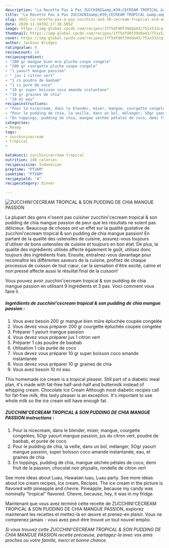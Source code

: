 ```yaml
---
description: "La Recette Pas à Pas ZUCCHINI&amp;#39;CECREAM TROPICAL &amp;amp; SON PUDDING DE CHIA MANGUE PASSION"
title: "La Recette Pas à Pas ZUCCHINI&amp;#39;CECREAM TROPICAL &amp;amp; SON PUDDING DE CHIA MANGUE PASSION"
slug: 4021-la-recette-pas-a-pas-zucchini-and-39-cecream-tropical-and-amp-son-pudding-de-chia-mangue-passion
date: 2020-11-16T02:17:38.505Z
image: https://img-global.cpcdn.com/recipes/1ff5dfd0f39dda43/751x532cq70/zucchinicecream-tropical-son-pudding-de-chia-mangue-passion-photo-principale-de-la-recette.jpg
thumbnail: https://img-global.cpcdn.com/recipes/1ff5dfd0f39dda43/751x532cq70/zucchinicecream-tropical-son-pudding-de-chia-mangue-passion-photo-principale-de-la-recette.jpg
cover: https://img-global.cpcdn.com/recipes/1ff5dfd0f39dda43/751x532cq70/zucchinicecream-tropical-son-pudding-de-chia-mangue-passion-photo-principale-de-la-recette.jpg
author: Jackson Bridges
ratingvalue: 4
reviewcount: 14
recipeingredient:
- "200 gr mangue bien mre pluche coupe congele"
- "200 gr courgette pluche coupe congele"
- "1 yaourt mangue passion"
- " jus 1 citron vert"
- "1 cs poudre de baobab"
- "1 cs pure de coco"
- "10 gr super boisson coco amande instantane"
- "10 gr graines de chia"
- "10 ml eau"
recipeinstructions:
- "Pour la nicecream, dans le blender, mixer, mangue, courgette congelées, 5Ogr yaourt mangue passion, jus du citron vert, poudre de baobab, et purée de coco"
- "Pour le pudding de chia, la veille, dans un bol, mélanger, 5Ogr yaourt mangue passion, super boisson coco amande instantanée, eau, et graines de chia"
- "En toppings, pudding de chia, mangue séchée pétales de coco, demi fruit de la passion, chocolat noir physalis, rondelle de citron vert"
categories:
- Resep
tags:
- zucchinicecream
- tropical
- 

katakunci: zucchinicecream tropical  
nutrition: 240 calories
recipecuisine: Indonesian
preptime: "PT26M"
cooktime: "PT58M"
recipeyield: "4"
recipecategory: Dinner

---
```



![ZUCCHINI&#39;CECREAM TROPICAL &amp; SON PUDDING DE CHIA MANGUE PASSION](https://img-global.cpcdn.com/recipes/1ff5dfd0f39dda43/751x532cq70/zucchinicecream-tropical-son-pudding-de-chia-mangue-passion-photo-principale-de-la-recette.jpg)

La plupart des gens n'osent pas cuisiner zucchini&#39;cecream tropical &amp; son pudding de chia mangue passion de peur que les résultats ne soient pas délicieux. Beaucoup de choses ont un effet sur la qualité gustative de zucchini&#39;cecream tropical &amp; son pudding de chia mangue passion! En partant de la qualité des ustensiles de cuisine, assurez-vous toujours d'utiliser de bons ustensiles de cuisine et toujours en bon état. De plus, la qualité des ingrédients utilisés affecte également le goût, utilisez donc toujours des ingrédients frais. Ensuite, entraînez-vous davantage pour reconnaître les différentes saveurs de la cuisine, profitez de chaque processus de cuisson de tout cœur, car la sensation d'être excité, calme et non pressé affecte aussi le résultat final de la cuisson!

<!--inarticleads1-->

Vous pouvez avoir zucchini&#39;cecream tropical &amp; son pudding de chia mangue passion en utilisant 9 Ingrédients et 3 pas. Voici comment vous faire il.

##### Ingrédients de zucchini&#39;cecream tropical &amp; son pudding de chia mangue passion :

1. Vous avez besoin 200 gr mangue bien mûre épluchée coupée congelée
1. Vous devez vous préparer 200 gr courgette épluchée coupée congelée
1. Préparer 1 yaourt mangue passion
1. Vous devez vous préparer  jus 1 citron vert
1. Préparer 1 càs poudre de baobab
1. Utilisation 1 càs purée de coco
1. Vous devez vous préparer 10 gr super boisson coco amande instantanée
1. Vous devez vous préparer 10 gr graines de chia
1. Vous avez besoin 10 ml eau


This homemade ice cream is a tropical pleaser. Still part of a diabetic meal plan, it&#39;s made with fat-free half-and-half and buttermilk instead of whipping cream. Chocolate Ice Cream Although most diabetic recipes call for fat-free milk, this tasty pleaser is an exception. It&#39;s important to use whole milk so the ice cream will have enough fat. 

<!--inarticleads2-->

##### ZUCCHINI&#39;CECREAM TROPICAL &amp; SON PUDDING DE CHIA MANGUE PASSION instructions :

1. Pour la nicecream, dans le blender, mixer, mangue, courgette congelées, 5Ogr yaourt mangue passion, jus du citron vert, poudre de baobab, et purée de coco
1. Pour le pudding de chia, la veille, dans un bol, mélanger, 5Ogr yaourt mangue passion, super boisson coco amande instantanée, eau, et graines de chia
1. En toppings, pudding de chia, mangue séchée pétales de coco, demi fruit de la passion, chocolat noir physalis, rondelle de citron vert


See more ideas about Luau, Hawaiian luau, Luau party. See more ideas about Ice cream recipes, Ice cream, Recipes. The ice cream in the picture is flavored with pineapple and chevre. Pineapple, because my candy was nominally &#34;tropical&#34; flavored. Chevre, because, hey, it was in my fridge. 

<!--inarticleads1-->

<p>
Maintenant que vous avez terminé cette recette de ZUCCHINI&#39;CECREAM TROPICAL &amp; SON PUDDING DE CHIA MANGUE PASSION, explorez maintenant les recettes et mettez-la en œuvre et prenez-en plaisir. Vous ne comprenez jamais - vous avez peut-être trouvé un tout nouvel emploi.
</p>

<p>
<i>Si vous trouvez cette ZUCCHINI&#39;CECREAM TROPICAL &amp; SON PUDDING DE CHIA MANGUE PASSION recette précieuse, partagez-la avec vos amis proches ou votre famille, merci et bonne chance.</i>
</p>
